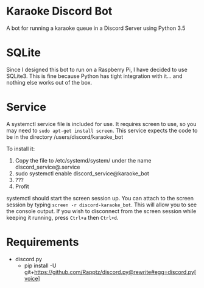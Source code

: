 # Karaoke Discord Bot
A bot for running a karaoke queue in a Discord Server using Python 3.5

# SQLite
Since I designed this bot to run on a Raspberry Pi, I have decided to use SQLite3. This is fine because Python has tight integration with it... and nothing else works out of the box.

# Service
A systemctl service file is included for use. It requires screen to use, so you may need to `sudo apt-get install screen`. This service expects the code to be in the directory /users/discord/karaoke_bot

To install it:
1. Copy the file to /etc/systemd/system/ under the name discord_service@.service
2. sudo systemctl enable discord_service@karaoke_bot
3. ???
4. Profit

systemctl should start the screen session up. You can attach to the screen session by typing `screen -r discord-karaoke_bot`. This will allow you to see the console output. If you wish to disconnect from the screen session while keeping it running, press `Ctrl+a` then `Ctrl+d`.

# Requirements
* discord.py
  * pip install -U git+https://github.com/Rapptz/discord.py@rewrite#egg=discord.py[voice]
